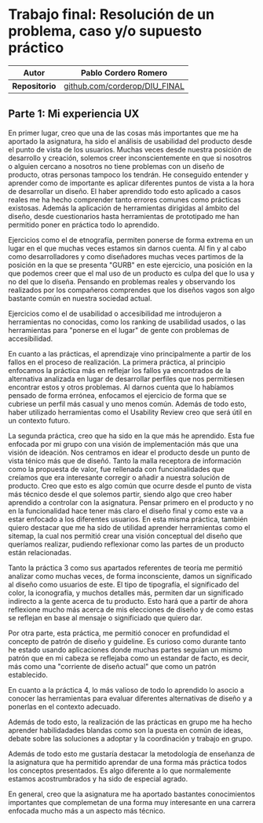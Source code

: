 # Trabajo final: Resolución de un problema, caso y/o supuesto práctico

| **Autor**       | Pablo Cordero Romero                                                   |
|-----------------|------------------------------------------------------------------------|
| **Repositorio** | [github.com/corderop/DIU_FINAL](https://github.com/corderop/DIU_FINAL) |

## Parte 1: Mi experiencia UX

En primer lugar, creo que una de las cosas más importantes que me ha aportado la asignatura, ha sido el análisis de usabilidad del producto desde el punto de vista de los usuarios. Muchas veces desde nuestra posición de desarrollo y creación, solemos creer inconscientemente en que si nosotros o alguien cercano a nosotros no tiene problemas con un diseño de producto, otras personas tampoco los tendrán. He conseguido entender y aprender como de importante es aplicar diferentes puntos de vista a la hora de desarrollar un diseño. El haber aprendido todo esto aplicado a casos reales me ha hecho comprender tanto errores comunes como prácticas existosas. Además la aplicación de herramientas dirigidas al ámbito del diseño, desde cuestionarios hasta herramientas de prototipado me han permitido poner en práctica todo lo aprendido. 

Ejercicios como el de etnografía, permiten ponerse de forma extrema en un lugar en el que muchas veces estamos sin darnos cuenta. Al fin y al cabo como desarrolladores y como diseñadores muchas veces partimos de la posición en la que se presenta "GURB" en este ejercicio, una posición en la que podemos creer que el mal uso de un producto es culpa del que lo usa y no del que lo diseña. Pensando en problemas reales y observando los realizados por los compañeros comprendes que los diseños vagos son algo bastante común en nuestra sociedad actual.

Ejercicios como el de usabilidad o accesibilidad me introdujeron a herramientas no conocidas, como los ranking de usabilidad usados, o las herramientas para "ponerse en el lugar" de gente con problemas de accesibilidad. 

En cuanto a las prácticas, el aprendizaje vino principalmente a partir de los fallos en el proceso de realización. La primera práctica, al principio enfocamos la práctica más en reflejar los fallos ya encontrados de la alternativa analizada en lugar de desarrollar perfiles que nos permitiesen encontrar estos y otros problemas. Al darnos cuenta que lo habíamos pensado de forma errónea, enfocamos el ejercicio de forma que se cubriese un perfil más casual y uno menos común. Además de todo esto, haber utilizado herramientas como el Usability Review creo que será útil en un contexto futuro.

La segunda práctica, creo que ha sido en la que más he aprendido. Esta fue enfocada por mi grupo con una visión de implementación más que una visión de ideación. Nos centramos en idear el producto desde un punto de vista ténico más que de diseñó. Tanto la malla receptora de información como la propuesta de valor, fue rellenada con funcionalidades que creíamos que era interesante corregir o añadir a nuestra solución de producto. Creo que esto es algo común que ocurre desde el punto de vista más técnico desde el que solemos partir, siendo algo que creo haber aprendido a controlar con la asignatura. Pensar primero en el producto y no en la funcionalidad hace tener más claro el diseño final y como este va a estar enfocado a los diferentes usuarios. En esta misma práctica, también quiero destacar que me ha sido de utilidad aprender herramientas como el sitemap, la cual nos permitió crear una visión conceptual del diseño que queríamos realizar, pudiendo reflexionar como las partes de un producto están relacionadas.

Tanto la práctica 3 como sus apartados referentes de teoría me permitió analizar como muchas veces, de forma inconsciente, damos un significado al diseño como usuarios de este. El tipo de tipografía, el significado del color, la iconografía, y muchos detalles más, permiten dar un significado indirecto a la gente acerca de tu producto. Esto hará que a partir de ahora reflexione mucho más acerca de mis elecciones de diseño y de como estas se reflejan en base al mensaje o significiado que quiero dar.

Por otra parte, esta práctica, me permitió conocer en profundidad el concepto de patrón de diseño y guideline. Es curioso como durante tanto he estado usando aplicaciones donde muchas partes seguían un mismo patrón que en mi cabeza se reflejaba como un estandar de facto, es decir, más como una "corriente de diseño actual" que como un patrón establecido. 

En cuanto a la práctica 4, lo más valioso de todo lo aprendido lo asocio a conocer las herramientas para evaluar diferentes alternativas de diseño y a ponerlas en el contexto adecuado.

Además de todo esto, la realización de las prácticas en grupo me ha hecho aprender habilidadades blandas como son la puesta en común de ideas, debate sobre las soluciones a adoptar y la coordinación y trabajo en grupo.

Además de todo esto me gustaría destacar la metodología de enseñanza de la asignatura que ha permitido aprendar de una forma más práctica todos los conceptos presentados. Es algo diferente a lo que normalemente estamos acostrumbrados y ha sido de especial agrado. 

En general, creo que la asignatura me ha aportado bastantes conocimientos importantes que complemetan de una forma muy interesante en una carrera enfocada mucho más a un aspecto más técnico.